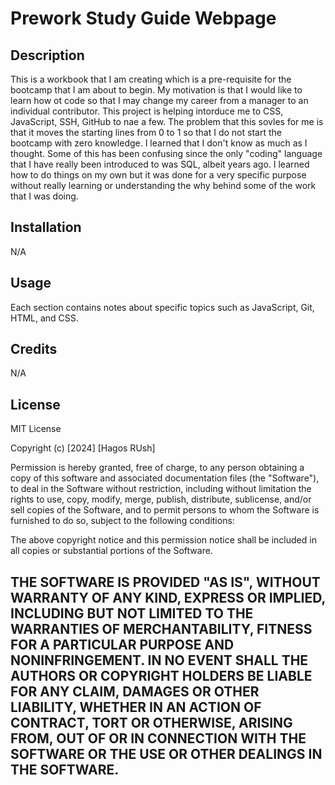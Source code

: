 # Prework Study Guide Webpage

## Description

This is a workbook that I am creating which is a pre-requisite for the bootcamp that I am about to begin. My motivation is that I would like to learn how ot code so that I may change my career from a manager to an individual contributor. This project is helping intorduce me to CSS, JavaScript, SSH, GitHub to nae a few. The problem that this sovles for me is that it moves the starting lines from 0 to 1 so that I do not start the bootcamp with zero knowledge. I learned that I don't know as much as I thought. Some of this has been confusing since the only "coding" language that I have really been introduced to was SQL, albeit years ago. I learned how to do things on my own but it was done for a very specific purpose without really learning or understanding the why behind some of the work that I was doing.


## Installation

N/A

## Usage

Each section contains notes about specific topics such as JavaScript, Git, HTML, and CSS.


## Credits

N/A

## License

MIT License

Copyright (c) [2024] [Hagos RUsh]

Permission is hereby granted, free of charge, to any person obtaining a copy
of this software and associated documentation files (the "Software"), to deal
in the Software without restriction, including without limitation the rights
to use, copy, modify, merge, publish, distribute, sublicense, and/or sell
copies of the Software, and to permit persons to whom the Software is
furnished to do so, subject to the following conditions:

The above copyright notice and this permission notice shall be included in all
copies or substantial portions of the Software.

THE SOFTWARE IS PROVIDED "AS IS", WITHOUT WARRANTY OF ANY KIND, EXPRESS OR
IMPLIED, INCLUDING BUT NOT LIMITED TO THE WARRANTIES OF MERCHANTABILITY,
FITNESS FOR A PARTICULAR PURPOSE AND NONINFRINGEMENT. IN NO EVENT SHALL THE
AUTHORS OR COPYRIGHT HOLDERS BE LIABLE FOR ANY CLAIM, DAMAGES OR OTHER
LIABILITY, WHETHER IN AN ACTION OF CONTRACT, TORT OR OTHERWISE, ARISING FROM,
OUT OF OR IN CONNECTION WITH THE SOFTWARE OR THE USE OR OTHER DEALINGS IN THE
SOFTWARE.
---